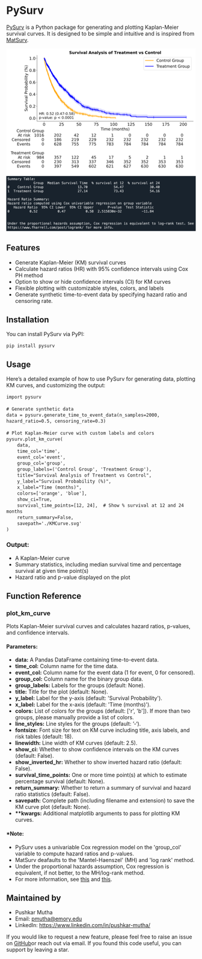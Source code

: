 # PySurv

[PySurv](https://github.com/pushkarmutha/PySurv) is a Python package for generating and plotting Kaplan-Meier survival curves. It is designed to be simple and intuitive and is inspired from [MatSurv](https://github.com/aebergl/MatSurv).

![KM Curve Example](images/KMCurve.svg)
![Summary Example](images/Summary.png)

## Features

- Generate Kaplan-Meier (KM) survival curves
- Calculate hazard ratios (HR) with 95% confidence intervals using Cox PH method
- Option to show or hide confidence intervals (CI) for KM curves
- Flexible plotting with customizable styles, colors, and labels
- Generate synthetic time-to-event data by specifying hazard ratio and censoring rate.

## Installation

You can install PySurv via PyPI:
```
pip install pysurv
```

## Usage

Here’s a detailed example of how to use PySurv for generating data, plotting KM curves, and customizing the output:
```
import pysurv

# Generate synthetic data
data = pysurv.generate_time_to_event_data(n_samples=2000, hazard_ratio=0.5, censoring_rate=0.3)

# Plot Kaplan-Meier curve with custom labels and colors
pysurv.plot_km_curve(
    data, 
    time_col='time', 
    event_col='event', 
    group_col='group', 
    group_labels=('Control Group', 'Treatment Group'),
    title="Survival Analysis of Treatment vs Control",
    y_label="Survival Probability (%)",
    x_label="Time (months)",
    colors=['orange', 'blue'], 
    show_ci=True,
    survival_time_points=[12, 24],  # Show % survival at 12 and 24 months
    return_summary=False,
    savepath='./KMCurve.svg'
)
```

### Output:

- A Kaplan-Meier curve
- Summary statistics, including median survival time and percentage survival at given time point(s)
- Hazard ratio and p-value displayed on the plot

## Function Reference

### plot_km_curve

Plots Kaplan-Meier survival curves and calculates hazard ratios, p-values, and confidence intervals.

#### Parameters:
- **data:** A Pandas DataFrame containing time-to-event data.
- **time_col:** Column name for the time data.
- **event_col:** Column name for the event data (1 for event, 0 for censored).
- **group_col:** Column name for the binary group data.
- **group_labels:** Labels for the groups (default: None).
- **title:** Title for the plot (default: None).
- **y_label:** Label for the y-axis (default: 'Survival Probability').
- **x_label:** Label for the x-axis (default: 'Time (months)').
- **colors:** List of colors for the groups (default: ['r', 'b']). If more than two groups, please manually provide a list of colors.
- **line_styles:** Line styles for the groups (default: ’-‘).
- **fontsize:** Font size for text on KM curve including title, axis labels, and risk tables (default: 18).
- **linewidth:** Line width of KM curves (default: 2.5).
- **show_ci:** Whether to show confidence intervals on the KM curves (default: False).
- **show_inverted_hr:** Whether to show inverted hazard ratio (default: False).
- **survival_time_points:** One or more time point(s) at which to estimate percentage survival (default: None).
- **return_summary:** Whether to return a summary of survival and hazard ratio statistics (default: False).
- **savepath:** Complete path (including filename and extension) to save the KM curve plot (default: None).
- **\*\*kwargs:** Additional matplotlib arguments to pass for plotting KM curves.

#### \*Note:
- PySurv uses a univariable Cox regression model on the 'group_col' variable to compute hazard ratios and p-values. 
- MatSurv deafaults to the 'Mantel-Haenszel' (MH) and 'log rank' method. 
- Under the proportional hazards assumption, Cox regression is equivalent, if not better, to the MH/log-rank method.
- For more information, see [this](https://www.fharrell.com/post/logrank/) and [this](https://discourse.datamethods.org/t/when-is-log-rank-preferred-over-univariable-cox-regression/2344). 

## Maintained by
- Pushkar Mutha
- Email: pmutha@emory.edu
- LinkedIn: https://www.linkedin.com/in/pushkar-mutha/

If you would like to request a new feature, please feel free to raise an issue on [GitHub](https://github.com/pushkarmutha/PySurv)or reach out via email. If you found this code useful, you can support by leaving a star.